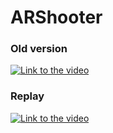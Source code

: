 # ARShooter

### Old version

[![Link to the video](https://img.youtube.com/vi/NrJdHBT-r9I/0.jpg)](https://youtu.be/NrJdHBT-r9I)

### Replay

[![Link to the video](https://user-images.githubusercontent.com/50809173/148953967-8b4aa312-1873-4a6e-bc1e-12c289381ea0.jpg)](https://drive.google.com/file/d/1z0LBdOgCJ1YgKFujeO2dhr12wal3vgi3/view?usp=sharing)
